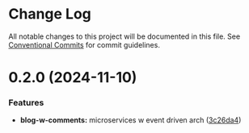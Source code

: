 # Change Log

All notable changes to this project will be documented in this file.
See [Conventional Commits](https://conventionalcommits.org) for commit guidelines.

# 0.2.0 (2024-11-10)

### Features

-   **blog-w-comments:** microservices w event driven arch ([3c26da4](https://github.com/paulAlexSerban/wbk--mern-playground/commit/3c26da4797da20644207289dd168ea6b1d9e40a7))
